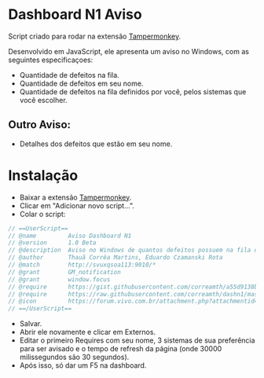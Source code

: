 # Dashboard N1 Aviso

Script criado para rodar na extensão [Tampermonkey](https://chrome.google.com/webstore/detail/tampermonkey/dhdgffkkebhmkfjojejmpbldmpobfkfo?hl=pt-BR).

Desenvolvido em JavaScript, ele apresenta um aviso no Windows, com as seguintes especificaçoes: 

+ Quantidade de defeitos na fila.
+ Quantidade de defeitos em seu nome.
+ Quantidade de defeitos na fila definidos por você, pelos sistemas que você escolher.
## Outro Aviso:
+ Detalhes dos defeitos que estão em seu nome. 


# Instalação

- Baixar a extensão [Tampermonkey](https://chrome.google.com/webstore/detail/tampermonkey/dhdgffkkebhmkfjojejmpbldmpobfkfo?hl=pt-BR).
- Clicar em "Adicionar novo script...".
- Colar o script:
```go
// ==UserScript==
// @name         Aviso Dashboard N1
// @version      1.0 Beta
// @description  Aviso no Windows de quantos defeitos possuem na fila do N1
// @author       Thauã Corrêa Martins, Eduardo Czamanski Rota
// @match        http://svuxqsoa113:9010/*
// @grant        GM_notification
// @grant        window.focus
// @require      https://gist.githubusercontent.com/correamth/a55d9138bfbe04d479057db4408f51ec/raw/426f9835bcf18a852d3f663d6cf0771b779c5ebf/nomeesistema
// @require      https://raw.githubusercontent.com/correamth/dashn1/master/dashn1
// @icon         https://forum.vivo.com.br/attachment.php?attachmentid=737&d=1418039499
// ==/UserScript==
```
- Salvar.
- Abrir ele novamente e clicar em Externos.
- Editar o primeiro Requires com seu nome, 3 sistemas de sua preferência para ser avisado e o tempo de refresh da página (onde 30000 milissegundos são 30 segundos).
- Após isso, só dar um F5 na dashboard. 



